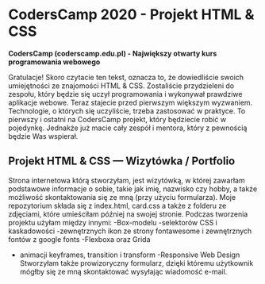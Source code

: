 # CodersCamp 2020 - Projekt HTML & CSS
**CodersCamp (coderscamp.edu.pl) - Największy otwarty kurs programowania webowego** 

Gratulacje! 
Skoro czytacie ten tekst, oznacza to, że dowiedliście swoich umiejętności ze znajomości HTML & CSS. 
Zostaliście przydzieleni do zespołu, który będzie się uczył programowania i wykonywał prawdziwe aplikacje webowe.
Teraz stajecie przed pierwszym większym wyzwaniem. 
Technologie, o których się uczyliście, trzeba zastosować w praktyce.
To pierwszy i ostatni na CodersCamp projekt, który będziecie robić w pojedynkę.
Jednakże już macie cały zespół i mentora, który z pewnością będzie Was wspierał.

## Projekt HTML & CSS — Wizytówka / Portfolio

Strona internetowa którą stworzyłam, jest wizytówką, w której zawarłam podstawowe informacje o sobie, takie jak imię, nazwisko czy hobby, a także możliwość skontaktowania się ze mną (przy użyciu formularza). 
Moje repozytorium składa się z index.html, card.css a także z folderu ze zdjęciami, które umieściłam później na swojej stronie. 
Podczas tworzenia projektu użyłam między innymi:
-Box-modelu
-selektorów CSS i kaskadowości 
-zewnętrznych ikon ze strony fontawesome i zewnętrznych fontów z google fonts
-Flexboxa oraz Grida
- animacji keyframes, transition i transform 
-Responsive Web Design
Stworzyłam także prowizoryczny formularz, dzięki któremu użytkownik mógłby się ze mną skontaktować wysyłając wiadomość e-mail.